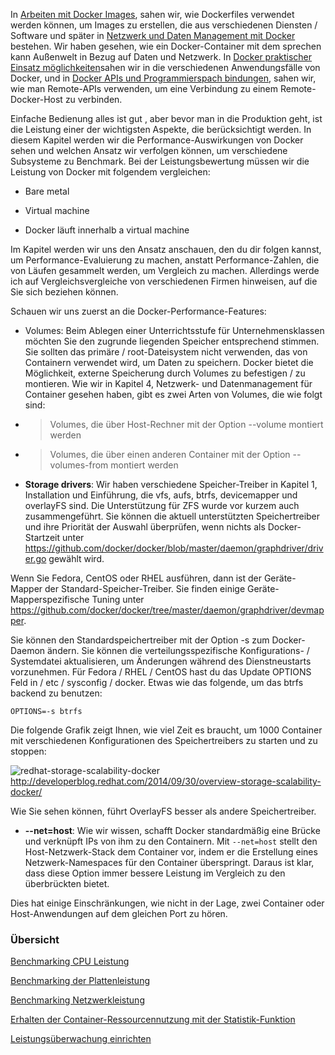 In [Arbeiten mit Docker Images](../docker-arbeiten-mit-docker-images), sahen wir, wie Dockerfiles verwendet werden können, um Images zu erstellen, die aus verschiedenen Diensten / Software und später in [Netzwerk und Daten Management mit Docker](../docker-daten-mgmnt) bestehen. Wir haben gesehen, wie ein Docker-Container mit dem sprechen kann Außenwelt in Bezug auf Daten und Netzwerk. In [Docker praktischer Einsatz möglichkeiten](../docker-praktischer-einsatz)sahen wir in die verschiedenen Anwendungsfälle von Docker, und in [Docker APIs und Programmierspach bindungen](../docker-api-programmierung), sahen wir, wie man Remote-APIs verwenden, um eine Verbindung zu einem Remote-Docker-Host zu verbinden.

Einfache Bedienung alles ist gut , aber bevor man in die Produktion geht, ist die Leistung einer der wichtigsten Aspekte, die berücksichtigt werden. In diesem Kapitel werden wir die Performance-Auswirkungen von Docker sehen und welchen Ansatz wir verfolgen können, um verschiedene Subsysteme zu Benchmark. 
Bei der Leistungsbewertung müssen wir die Leistung von Docker mit folgendem vergleichen:

* Bare metal

* Virtual machine

* Docker läuft innerhalb a virtual machine

Im Kapitel werden wir uns den Ansatz anschauen, den du dir folgen kannst, um Performance-Evaluierung zu machen, anstatt Performance-Zahlen, die von Läufen gesammelt werden, um Vergleich zu machen. Allerdings werde ich auf Vergleichsvergleiche von verschiedenen Firmen hinweisen, auf die Sie sich beziehen können.

Schauen wir uns zuerst an die Docker-Performance-Features:

* Volumes: Beim Ablegen einer Unterrichtsstufe für Unternehmensklassen möchten Sie den zugrunde liegenden Speicher entsprechend stimmen. Sie sollten das primäre / root-Dateisystem nicht verwenden, das von Containern verwendet wird, um Daten zu speichern. Docker bietet die Möglichkeit, externe Speicherung durch Volumes zu befestigen / zu montieren. Wie wir in Kapitel 4, Netzwerk- und Datenmanagement für Container gesehen haben, gibt es zwei Arten von Volumes, die wie folgt sind:

* > Volumes, die über Host-Rechner mit der Option --volume montiert werden

* > Volumes, die über einen anderen Container mit der Option --volumes-from montiert werden

* **Storage drivers**: Wir haben verschiedene Speicher-Treiber in Kapitel 1, Installation und Einführung, die vfs, aufs, btrfs, devicemapper und overlayFS sind. Die Unterstützung für ZFS wurde vor kurzem auch zusammengeführt. Sie können die aktuell unterstützten Speichertreiber und ihre Priorität der Auswahl überprüfen, wenn nichts als Docker-Startzeit unter https://github.com/docker/docker/blob/master/daemon/graphdriver/driver.go gewählt wird.

Wenn Sie Fedora, CentOS oder RHEL ausführen, dann ist der Geräte-Mapper der Standard-Speicher-Treiber. Sie finden einige Geräte-Mapperspezifische Tuning unter https://github.com/docker/docker/tree/master/daemon/graphdriver/devmapper.

Sie können den Standardspeichertreiber mit der Option -s zum Docker-Daemon ändern. Sie können die verteilungsspezifische Konfigurations- / Systemdatei aktualisieren, um Änderungen während des Dienstneustarts vorzunehmen. Für Fedora / RHEL / CentOS hast du das Update OPTIONS Feld in / etc / sysconfig / docker. Etwas wie das folgende, um das btrfs backend zu benutzen:

`OPTIONS=-s btrfs`

Die folgende Grafik zeigt Ihnen, wie viel Zeit es braucht, um 1000 Container mit verschiedenen Konfigurationen des Speichertreibers zu starten und zu stoppen:

![redhat-storage-scalability-docker](https://www.packtpub.com/graphics/9781788297615/graphics/4862OS_07_01.jpg)
http://developerblog.redhat.com/2014/09/30/overview-storage-scalability-docker/

Wie Sie sehen können, führt OverlayFS besser als andere Speichertreiber.

* **--net=host**: Wie wir wissen, schafft Docker standardmäßig eine Brücke und verknüpft IPs von ihm zu den Containern. Mit `--net=host` stellt den Host-Netzwerk-Stack dem Container vor, indem er die Erstellung eines Netzwerk-Namespaces für den Container überspringt. Daraus ist klar, dass diese Option immer bessere Leistung im Vergleich zu den überbrückten bietet.

Dies hat einige Einschränkungen, wie nicht in der Lage, zwei Container oder Host-Anwendungen auf dem gleichen Port zu hören.
### Übersicht

[Benchmarking CPU Leistung](../docker-performence-cpu)

[Benchmarking der Plattenleistung](../docker-performence-plattenleistung)

[Benchmarking Netzwerkleistung](../docker-performence-netzwerkleistung)

[Erhalten der Container-Ressourcennutzung mit der Statistik-Funktion](../docker-performence-container-ressourcennutzung)

[Leistungsüberwachung einrichten](../docker-performence-leistungsueberwachung)